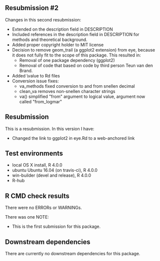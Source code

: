 ## Resubmission #2
Changes in this second resubmission:
* Extended on the description field in DESCRIPTION
* Included references in the description field in DESCRIPTION for   
  methods and theoretical background. 
* Added proper copyright holder to MIT license
* Decision to remove geom_trail (a ggplot2 extension) from eye, because it does   not fully fit to the scope of this package. This resulted in:
    - Removal of one package dependency (ggplot2) 
    - Removal of code that based on code by third person Teun van den Brand.
* Added \value to Rd files 
* Conversion issue fixes:
    - va_methods fixed conversion to and from snellen decimal
    - clean_va removes non-snellen character strings
    - va() simplified "from" argument to logical value, argument now called 
    "from_logmar"
  
## Resubmission
This is a resubmission. In this version I have:

* Changed the link to ggplot2 in eye.Rd to a web-anchored link

## Test environments
* local OS X install, R 4.0.0
* ubuntu Ubuntu 16.04 (on travis-ci), R 4.0.0
* win-builder (devel and release), R 4.0.0
* R-hub


## R CMD check results
There were no ERRORs or WARNINGs. 

There was one NOTE:
* This is the first submission for this package. 

## Downstream dependencies
There are currently no downstream dependencies for this package.
